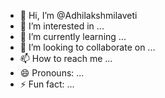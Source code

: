 - 👋 Hi, I’m @Adhilakshmilaveti
- 👀 I’m interested in ...
- 🌱 I’m currently learning ...
- 💞️ I’m looking to collaborate on ...
- 📫 How to reach me ...
- 😄 Pronouns: ...
- ⚡ Fun fact: ...

<!---
Adhilakshmilaveti/Adhilakshmilaveti is a ✨ special ✨ repository because its `README.md` (this file) appears on your GitHub profile.
You can click the Preview link to take a look at your changes.
--->
